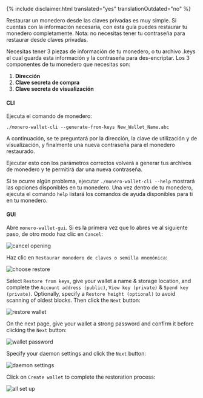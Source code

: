 {% include disclaimer.html translated="yes" translationOutdated="no" %}

Restaurar un monedero desde las claves privadas es muy simple. Si cuentas
con la información necesaria, con esta guía puedes restaurar tu monedero
completamente. Nota: no necesitas tener tu contraseña para restaurar desde
claves privadas.

Necesitas tener 3 piezas de información de tu monedero, o tu archivo .keys
el cual guarda esta información y la contraseña para des-encriptar. Los 3
componentes de tu monedero que necesitas son:

1. **Dirección**
2. **Clave secreta de compra**
3. **Clave secreta de visualización**


#### CLI

Ejecuta el comando de monedero:

`./monero-wallet-cli --generate-from-keys New_Wallet_Name.abc`

A continuación, se te preguntará por la dirección, la clave de utilización y
de visualización, y finalmente una nueva contraseña para el monedero
restaurado.

Ejecutar esto con los parámetros correctos volverá a generar tus archivos de
monedero y te permitirá dar una nueva contraseña.

Si te ocurre algún problema, ejecutar `./monero-wallet-cli --help` mostrará
las opciones disponibles en tu monedero. Una vez dentro de tu monedero,
ejecuta el comando `help` listará los comandos de ayuda disponibles para ti
en tu monedero.

#### GUI

Abre `monero-wallet-gui`. Si es la primera vez que lo abres ve al siguiente
paso, de otro modo haz clic en `Cancel`:

![cancel
opening](/img/resources/user-guides/en/restore_from_keys/cancel-opening.avif)

Haz clic en `Restaurar monedero de claves o semilla mnemónica`:

![choose
restore](/img/resources/user-guides/en/restore_from_keys/choose-restore.avif)

Select `Restore from keys`, give your wallet a name & storage location, and
complete the `Account address (public)`, `View key (private)` & `Spend key
(private)`. Optionally, specify a `Restore height (optional)` to avoid
scanning of oldest blocks. Then click the `Next` button:

![restore
wallet](/img/resources/user-guides/en/restore_from_keys/restore-wallet.avif)

On the next page, give your wallet a strong password and confirm it before
clicking the `Next` button:

![wallet
password](/img/resources/user-guides/en/restore_from_keys/wallet-password.avif)

Specify your daemon settings and click the `Next` button:

![daemon
settings](/img/resources/user-guides/en/restore_from_keys/daemon-settings.avif)

Click on `Create wallet` to complete the restoration process:

![all set
up](/img/resources/user-guides/en/restore_from_keys/all-set-up.avif)
